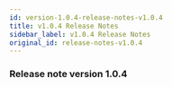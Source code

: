 ```yaml
---
id: version-1.0.4-release-notes-v1.0.4
title: v1.0.4 Release Notes
sidebar_label: v1.0.4 Release Notes
original_id: release-notes-v1.0.4
---
```


### Release note version 1.0.4
